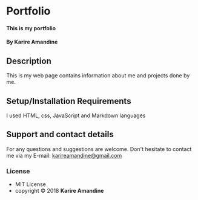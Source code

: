 # Portfolio #
#### This is my portfolio
#### By **Karire Amandine**
## Description
This is my web page contains information about me and projects done by me.
## Setup/Installation Requirements
I used HTML, css, JavaScript and Markdown languages
## Support and contact details
For any questions and suggestions are welcome.  Don't hesitate to contact me via my E-mail: karireamandine@gmail.com
### License
* MIT License
* copyright © 2018 **Karire Amandine**
